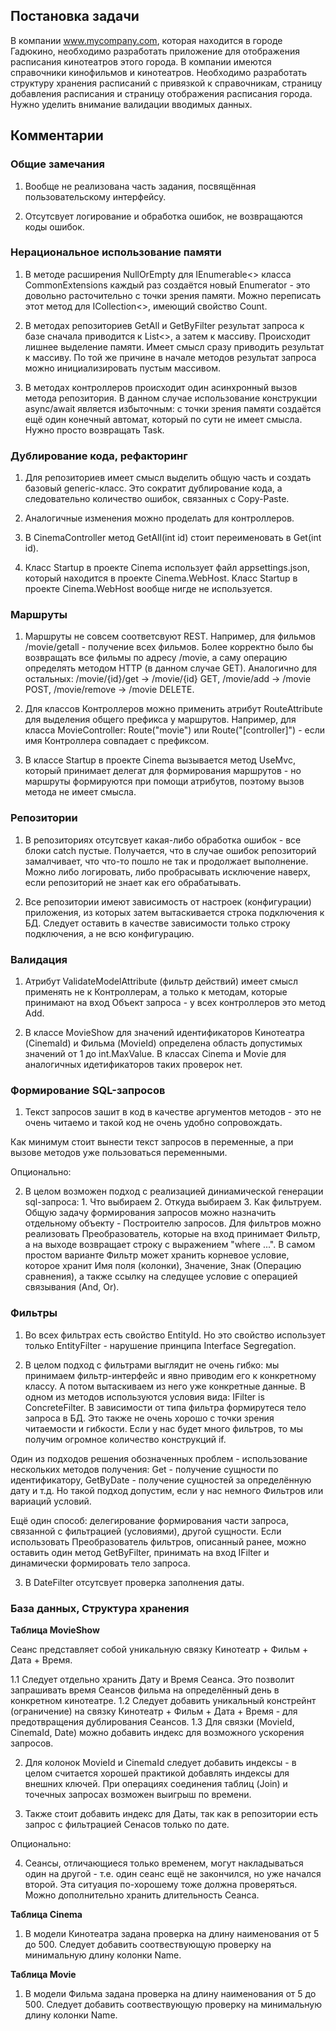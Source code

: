 ## Постановка задачи

В компании www.mycompany.com, которая находится в городе Гадюкино, необходимо разработать приложение для отображения расписания кинотеатров этого города. В компании имеются справочники кинофильмов и кинотеатров. Необходимо разработать структуру хранения расписаний с привязкой к справочникам, страницу добавления расписания и страницу отображения расписания города. Нужно уделить внимание валидации вводимых данных.


## Комментарии

### Общие замечания

1. Вообще не реализована часть задания, посвящённая пользовательскому интерфейсу.

2. Отсутсвует логирование и обработка ошибок, не возвращаются коды ошибок.


### Нерациональное использование памяти

1. В методе расширения NullOrEmpty для IEnumerable<> класса CommonExtensions каждый раз создаётся новый Enumerator - это довольно расточительно с точки зрения памяти. Можно переписать этот метод для ICollection<>, имеющий свойство Count.

2. В методах репозиториев GetAll и GetByFilter результат запроса к базе сначала приводится к List<>, а затем к массиву. Происходит лишнее выделение памяти. Имеет смысл сразу приводить результат к массиву. По той же причине в начале методов результат запроса можно инициализировать пустым массивом.

3. В методах контроллеров происходит один асинхронный вызов метода репозитория. В данном случае использование конструкции async/await является избыточным: с точки зрения памяти создаётся ещё один конечный автомат, который по сути не имеет смысла. Нужно просто возвращать Task.


### Дублирование кода, рефакторинг

1. Для репозиториев имеет смысл выделить общую часть и создать базовый generic-класс. Это сократит дублирование кода, а следовательно количество ошибок, связанных с Copy-Paste.

2. Аналогичные изменения можно проделать для контроллеров.

3. В CinemaController метод GetAll(int id) стоит переименовать в Get(int id).

4. Класс Startup в проекте Cinema использует файл appsettings.json, который находится в проекте Cinema.WebHost. Класс Startup в проекте Cinema.WebHost вообще нигде не используется.


### Маршруты

1. Маршруты не совсем соответсвуют REST. Например, для фильмов /movie/getall - получение всех фильмов. Более корректно было бы возвращать все фильмы по адресу /movie, а саму операцию определять методом HTTP (в данном случае GET). Аналогично для остальных: /movie/{id}/get -> /movie/{id} GET, /movie/add -> /movie POST, /movie/remove -> /movie DELETE.

2. Для классов Контроллеров можно применить атрибут RouteAttribute для выделения общего префикса у маршрутов. Например, для класса MovieController: Route("movie") или Route("[controller]") - если имя Контроллера совпадает с префиксом.

3. В классе Startup в проекте Cinema вызывается метод UseMvc, который принимает делегат для формирования маршрутов - но маршруты формируются при помощи атрибутов, поэтому вызов метода не имеет смысла.


### Репозитории

1. В репозиториях отсутсвует какая-либо обработка ошибок - все блоки catch пустые. Получается, что в случае ошибок репозиторий замалчивает, что что-то пошло не так и продолжает выполнение. Можно либо логировать, либо пробрасывать исключение наверх, если репозиторий не знает как его обрабатывать.

2. Все репозитории имеют зависимость от настроек (конфигурации) приложения, из которых затем вытаскивается строка подключения к БД. Следует оставить в качестве зависимости только строку подключения, а не всю конфигурацию.


### Валидация

1. Атрибут ValidateModelAttribute (фильтр действий) имеет смысл применять не к Контроллерам, а только к методам, которые принимают на вход Объект запроса - у всех контроллеров это метод Add.

2. В классе MovieShow для значений идентификаторов Кинотеатра (CinemaId) и Фильма (MovieId) определена область допустимых значений от 1 до int.MaxValue. В классах Cinema и Movie для аналогичных идетификаторов таких проверок нет.


### Формирование SQL-запросов

1. Текст запросов зашит в код в качестве аргументов методов - это не очень читаемо и такой код не очень удобно сопровождать.

Как минимум стоит вынести текст запросов в переменные, а при вызове методов уже пользоваться переменными.

Опционально:

2. В целом возможен подход с реализацией диниамической генерации sql-запроса: 1. Что выбираем 2. Откуда выбираем 3. Как фильтруем.
Общую задачу формирования запросов можно назначить отдельному объекту - Построителю запросов.
Для фильтров можно реализовать Преобразователь, которые на вход принимает Фильтр, а на выходе возвращает строку с выражением "where ...".
В самом простом варианте Фильтр может хранить корневое условие, которое хранит Имя поля (колонки), Значение, Знак (Операцию сравнения), а также ссылку на следущее условие с операцией связывания (And, Or).


### Фильтры

1. Во всех фильтрах есть свойство EntityId. Но это свойство использует только EntityFilter - нарушение принципа Interface Segregation.

2. В целом подход с фильтрами выглядит не очень гибко: мы принимаем фильтр-интерфейс и явно приводим его к конкретному классу. А потом вытаскиваем из него уже конкретные данные.
В одном из методов используются условия вида: IFilter is ConcreteFilter. В зависимости от типа фильтра формирутеся тело запроса в БД. Это также не очень хорошо с точки зрения читаемости и гибкости. Если у нас будет много фильтров, то мы получим огромное количество конструкций if.

Один из подходов решения обозначенных проблем - использование нескольких методов получения: Get - получение сущности по идентификатору, GetByDate - получение сущностей за определённую дату и т.д. Но такой подход допустим, если у нас немного Фильтров или вариаций условий.

Ещё один способ: делегирование формирования части запроса, связанной с фильтрацией (условиями), другой сущности. Если использовать Преобразователь фильтров, описанный ранее, можно оставить один метод GetByFilter, принимать на вход IFilter и динамически формировать тело запроса.

3. В DateFilter отсутсвует проверка заполнения даты.


### База данных, Структура хранения

<b>Таблица MovieShow</b>

Сеанс представляет собой уникальную связку Кинотеатр + Фильм + Дата + Время.

1.1 Следует отдельно хранить Дату и Время Сеанса. Это позволит запрашивать время Сеансов фильма на определённый день в конкретном кинотеатре.
1.2 Следует добавить уникальный констрейнт (ограничение) на связку Кинотеатр + Фильм + Дата + Время - для предотвращения дублирования Сеансов.
1.3 Для связки (MovieId, CinemaId, Date) можно добавить индекс для возможного ускорения запросов.

2. Для колонок MovieId и CinemaId следует добавить индексы - в целом считается хорошей практикой добавлять индексы для внешних ключей. При операциях соединения таблиц (Join) и точечных запросах возможен выигрыш по времени.

3. Также стоит добавить индекс для Даты, так как в репозитории есть запрос с фильтрацией Сенасов только по дате.

Опционально:

4. Сеансы, отличающиеся только временем, могут накладываться один на другой - т.е. один сеанс ещё не закончился, но уже начался второй. Эта ситуация по-хорошему тоже должна проверяться. Можно дополнительно хранить длительность Сеанса.


<b>Таблица Cinema</b>

1. В модели Кинотеатра задана проверка на длину наименования от 5 до 500. Следует добавить соотвествующую проверку на минимальную длину колонки Name.

<b>Таблица Movie</b>

1. В модели Фильма задана проверка на длину наименования от 5 до 500. Следует добавить соотвествующую проверку на минимальную длину колонки Name.

